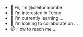 - 👋 Hi, I’m @cleitonmombe
- 👀 I’m interested in Tecno
- 🌱 I’m currently learning ...
- 💞️ I’m looking to collaborate on ...
- 📫 How to reach me ...

<!---
cleitonmombe/cleitonmombe is a ✨ special ✨ repository because its `README.md` (this file) appears on your GitHub profile.
You can click the Preview link to take a look at your changes.
--->
